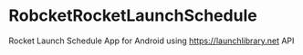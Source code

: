 # RobcketRocketLaunchSchedule
Rocket Launch Schedule App for Android using https://launchlibrary.net API 

